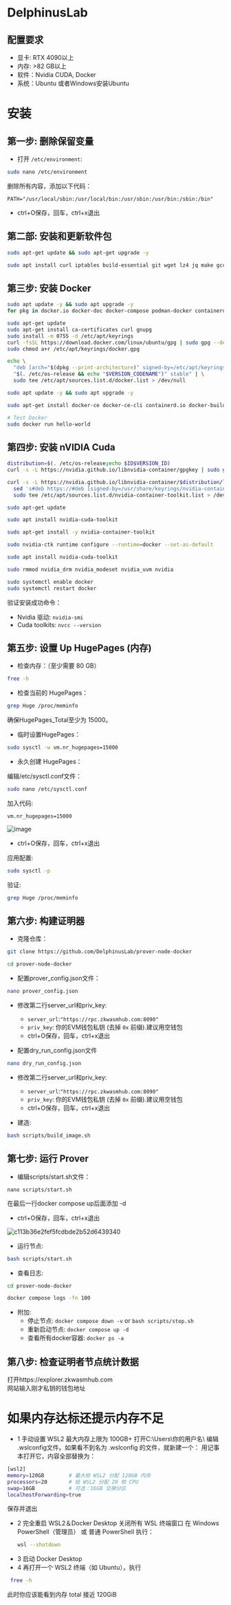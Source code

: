 # DelphinusLab

## 配置要求
* 显卡: RTX 4090以上
* 内存: >82 GB以上
* 软件：Nvidia CUDA, Docker
* 系统：Ubuntu 或者Windows安装Ubuntu


# 安装

## 第一步: 删除保留变量

* 打开 `/etc/environment`:
```bash
sudo nano /etc/environment
```
删除所有内容，添加以下代码：
```
PATH="/usr/local/sbin:/usr/local/bin:/usr/sbin:/usr/bin:/sbin:/bin"
```
* ctrl+O保存，回车，ctrl+x退出
## 第二部: 安装和更新软件包
```bash
sudo apt-get update && sudo apt-get upgrade -y
```
```bash
sudo apt install curl iptables build-essential git wget lz4 jq make gcc nano automake autoconf tmux htop nvme-cli libgbm1 pkg-config libssl-dev libleveldb-dev tar clang bsdmainutils ncdu unzip libleveldb-dev  -y
```

## 第三步: 安装 Docker
```bash
sudo apt update -y && sudo apt upgrade -y
for pkg in docker.io docker-doc docker-compose podman-docker containerd runc; do sudo apt-get remove $pkg; done

sudo apt-get update
sudo apt-get install ca-certificates curl gnupg
sudo install -m 0755 -d /etc/apt/keyrings
curl -fsSL https://download.docker.com/linux/ubuntu/gpg | sudo gpg --dearmor -o /etc/apt/keyrings/docker.gpg
sudo chmod a+r /etc/apt/keyrings/docker.gpg

echo \
  "deb [arch="$(dpkg --print-architecture)" signed-by=/etc/apt/keyrings/docker.gpg] https://download.docker.com/linux/ubuntu \
  "$(. /etc/os-release && echo "$VERSION_CODENAME")" stable" | \
  sudo tee /etc/apt/sources.list.d/docker.list > /dev/null

sudo apt update -y && sudo apt upgrade -y

sudo apt-get install docker-ce docker-ce-cli containerd.io docker-buildx-plugin docker-compose-plugin

# Test Docker
sudo docker run hello-world
```

## 第四步: 安装 nVIDIA Cuda
```bash
distribution=$(. /etc/os-release;echo $ID$VERSION_ID)
curl -s -L https://nvidia.github.io/libnvidia-container/gpgkey | sudo gpg --dearmor -o /usr/share/keyrings/nvidia-container-toolkit-keyring.gpg

curl -s -L https://nvidia.github.io/libnvidia-container/$distribution/libnvidia-container.list | \
  sed 's#deb https://#deb [signed-by=/usr/share/keyrings/nvidia-container-toolkit-keyring.gpg] https://#' | \
  sudo tee /etc/apt/sources.list.d/nvidia-container-toolkit.list > /dev/null

```
```bash
sudo apt-get update
```
```bash
sudo apt install nvidia-cuda-toolkit
```
```bash
sudo apt-get install -y nvidia-container-toolkit
```
```bash
sudo nvidia-ctk runtime configure --runtime=docker --set-as-default
```
```bash
sudo apt install nvidia-cuda-toolkit
```
```bash
sudo rmmod nvidia_drm nvidia_modeset nvidia_uvm nvidia
```
```bash
sudo systemctl enable docker
sudo systemctl restart docker
```

验证安装成功命令：
* Nvidia 驱动: `nvidia-smi`
* Cuda toolkits: `nvcc --version`

## 第五步: 设置 Up HugePages (内存)

* 检查内存：（至少需要 80 GB）
```bash
free -h
```

* 检查当前的 HugePages：
```bash
grep Huge /proc/meminfo
```
确保HugePages_Total至少为 15000。

* 临时设置HugePages：
```bash
sudo sysctl -w vm.nr_hugepages=15000
```

* 永久创建 HugePages：

编辑/etc/sysctl.conf文件：
```bash
sudo nano /etc/sysctl.conf
```
加入代码:
```
vm.nr_hugepages=15000
```
![image](https://github.com/user-attachments/assets/9cf4b872-7c49-48b9-9fb5-aeed5942e984)

* ctrl+O保存，回车，ctrl+x退出

应用配置:
```bash
sudo sysctl -p
```

验证:
```bash
grep Huge /proc/meminfo
```

## 第六步: 构建证明器
* 克隆仓库：
```bash
git clone https://github.com/DelphinusLab/prover-node-docker
```
```bash
cd prover-node-docker
```

* 配置prover_config.json文件：
```bash
nano prover_config.json
```
* 修改第二行server_url和priv_key:  
  * `server_url`:`"https://rpc.zkwasmhub.com:8090"`
  * `priv_key`: 你的EVM钱包私钥 (去掉 `0x` 前缀).建议用空钱包
  * ctrl+O保存，回车，ctrl+x退出

* 配置dry_run_config.json文件
```bash
nano dry_run_config.json
```
* 修改第二行server_url和priv_key:  
  * `server_url`:`"https://rpc.zkwasmhub.com:8090"`
  * `priv_key`: 你的EVM钱包私钥 (去掉 `0x` 前缀).建议用空钱包
  * ctrl+O保存，回车，ctrl+x退出

* 建造: 
```bash
bash scripts/build_image.sh
```

## 第七步: 运行 Prover
* 编辑scripts/start.sh文件：
```
nano scripts/start.sh
```
在最后一行docker compose up后面添加 -d
* ctrl+O保存，回车，ctrl+x退出
  
![c113b36e2fef5fcdbde2b52d6439340](https://github.com/user-attachments/assets/5c872d0d-4bfa-4f69-915a-988af1e34b2a)



* 运行节点:
```bash
bash scripts/start.sh
```

* 查看日志:
```bash
cd prover-node-docker

docker compose logs -fn 100
```

* 附加:
  * 停止节点: `docker compose down -v` or `bash scripts/stop.sh`
  * 重新启动节点: `docker compose up -d`
  * 查看所有docker容器: `docker ps -a`

## 第八步: 检查证明者节点统计数据
打开https://explorer.zkwasmhub.com  
网站输入刚才私钥的钱包地址

# 如果内存达标还提示内存不足
* 1 手动设置 WSL2 最大内存上限为 100GB+
打开C:\Users\你的用户名\ 编辑 .wslconfig文件。如果看不到名为 .wslconfig 的文件，就新建一个：
用记事本打开它，内容全部替换为：
```bash
[wsl2]
memory=120GB        # 最大给 WSL2 分配 120GB 内存
processors=20       # 给 WSL2 分配 20 核 CPU
swap=16GB           # 可选：16GB 交换分区
localhostForwarding=true
```
保存并退出
* 2  完全重启 WSL2＆Docker Desktop
  关闭所有 WSL 终端窗口
  在 Windows PowerShell（管理员） 或 普通 PowerShell 执行：
  ```bash
  wsl --shutdown
  ```
 * 3 启动 Docker Desktop
 * 4 再打开一个 WSL2 终端（如 Ubuntu），执行
```bash
 free -h
```
此时你应该能看到内存 total 接近 120GiB

